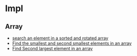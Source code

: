 # Impl

## Array

- [search an element in a sorted and rotated array](array1.cpp)
- [Find the smallest and second smallest elements in an array](array2.cpp)
- [Find Second largest element in an array](array3.cpp)
